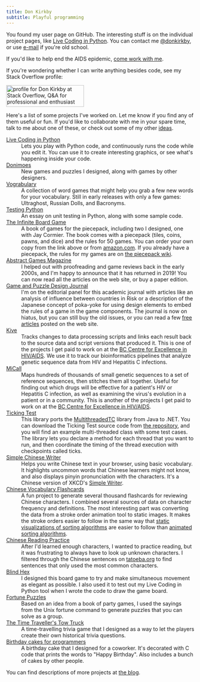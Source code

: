 ```yaml
---
title: Don Kirkby
subtitle: Playful programming
---
```


You found my user page on GitHub. The interesting stuff is on the individual
project pages, like <a href="live-py-plugin">Live Coding in Python</a>. You can 
contact me [@donkirkby][twitter], or use [e-mail] if you're old school.

If you'd like to help end the AIDS epidemic, [come work with me][jobs].

If you're wondering whether I can write anything besides code, see my Stack
Overflow profile:

<a href="http://stackoverflow.com/users/4794/don-kirkby">
<img src="http://stackoverflow.com/users/flair/4794.png" width="208" height="58" 
alt="profile for Don Kirkby at Stack Overflow, Q&amp;A for professional and enthusiast programmers" 
title="profile for Don Kirkby at Stack Overflow, Q&amp;A for professional and enthusiast programmers">
</a>

[twitter]: https://twitter.com/donkirkby
[e-mail]: mailto:donkirkby@gmail.com

Here's a list of some projects I've worked on. Let me know if you find any
of them useful or fun. If you'd like to collaborate with me in your spare time,
talk to me about one of these, or check out some of my other [ideas][].
<dl>
    <dt><a href="live-py-plugin">Live Coding in Python</a></dt>
        <dd>Lets you play with Python code, and
        continuously runs the code while you edit it. You can use it to create
        interesting graphics, or see what's happening inside your code.</dd>
    <dt><a href="donimoes">Donimoes</a></dt>
        <dd>New games and puzzles I designed, along with games by other
        designers.</dd>
    <dt><a href="vograbulary">Vograbulary</a></dt>
        <dd>A collection of word games that might help you grab a few new
        words for your vocabulary. Still in early releases with only a few
        games: Ultraghost, Russian Dolls, and Bacronyms.</dd>
    <dt><a href="http://donkirkby.github.com/testing">Testing Python</a></dt>
        <dd>An essay on unit testing in Python, along with some sample code.</dd>
    <dt><a href="http://www.workman.com/products/9780761185154/">The
        Infinite Board Game</a></dt>
        <dd>A book of games for the piecepack, including two I designed,
        one with Jay Cormier. The book comes with a piecepack (tiles,
        coins, pawns, and dice) and the rules for 50 games. You can order
        your own copy from the link above or from
        <a href="http://www.amazon.com/gp/product/0761185151">amazon.com</a>.
        If you already have a piecepack, the rules for my games are
        on <a href="http://www.ludism.org/ppwiki/DonKirkby">the piecepack
        wiki</a>.</dd>
    <dt><a href="https://www.abstractgames.org/">Abstract Games Magazine</a></dt>
        <dd>I helped out with proofreading and game reviews back in the early
        2000s, and I'm happy to announce that it has returned in 2019! You can
        now read all the articles on the web site, or buy a paper edition. 
    <dt><a href="http://gapdjournal.com/">Game and Puzzle Design
    Journal</a></dt>
        <dd>I'm on the editorial panel for this academic journal with
        articles like an analysis of influence between countries in Risk
        or a description of the Japanese concept of poka-yoke for using
        design elements to embed the rules of a game in the game
        components. The journal is now on hiatus, but you can still buy the old
        issues, or you can
        read a few <a href="http://gapdjournal.com/issues/">free
        articles</a> posted on the web site.</dd>
    <dt><a href="http://cfe-lab.github.io/Kive/">Kive</a></dt>
        <dd>Tracks changes to data processing scripts and links each result
        back to the source data and script versions that produced it. This
        is one of the projects I get paid to work on at the
        <a href="http://www.cfenet.ubc.ca/">BC Centre for Excellence in
        HIV/AIDS</a>. We use it to track our bioinformatics pipelines that
        analyze genetic sequence data from HIV and Hepatitis C infections.</dd>
    <dt><a href="https://github.com/cfe-lab/MiCall">MiCall</a></dt>
        <dd>Maps hundreds of thousands of small genetic sequences to a
        set of reference sequences, then stitches them all together. Useful
        for finding out which drugs will be effective for a patient's HIV
        or Hepatitis C infection, as well as examining the virus's
        evolution in a patient or in a community. This is another of the
        projects I get paid to work on at the
        <a href="http://www.cfenet.ubc.ca/">BC Centre for Excellence in
        HIV/AIDS</a>.</dd>
    <dt><a href="https://donkirkby.github.com/donkirkby/TickingTest">Ticking Test</a></dt>
        <dd>This library ports the 
        <a href="https://code.google.com/p/multithreadedtc/">MultithreadedTC</a> 
        library from Java to .NET. You can download the Ticking Test source code 
        from <a href="https://github.com/donkirkby/donkirkby/tree/master/TickingTest">the 
        repository</a>, and you will find an example multi-threaded class with some 
        test cases.</dd>
        <dd>The library lets you declare a method for each thread that you want to 
        run, and then coordinate the timing of the thread execution with checkpoints 
        called ticks.</dd>
    <dt><a href="https://github.com/donkirkby/pinyincushion">Simple Chinese
    Writer</a></dt>
        <dd>Helps you write Chinese text in your browser, using basic vocabulary.
        It highlights uncommon words that Chinese learners might not know, and
        also displays pinyin pronunciation with the characters. It's a Chinese
        version of XKCD's <a href="https://xkcd.com/simplewriter/">Simple
        Writer</a>.</dd>
    <dt><a href="http://donkirkby.github.com/donkirkby/ChineseVocabulary">Chinese
    Vocabulary Flashcards</a></dt>
        <dd>A fun project to generate several thousand flashcards for reviewing
        Chinese characters. I combined several sources of data on character 
        frequency and definitions. The most interesting part was converting the 
        data from a stroke order animation tool to static images. It makes the 
        stroke orders easier to follow in the same way that 
        <a href="http://sortvis.org/">static visualizations of sorting 
        algorithms</a> are easier to follow than 
        <a href="http://www.sorting-algorithms.com/">animated sorting 
        algorithms</a>.</dd>
    <dt><a href="http://donkirkby.github.com/donkirkby/sentences.html">Chinese
    Reading Practice</a></dt>
        <dd>After I'd learned enough characters, I wanted to practice reading, but
        it was frustrating to always have to look up unknown characters. I filtered
        through the Chinese sentences on 
        <a href="http://tatoeba.org">tatoeba.org</a> to find sentences that only
        used the most common characters.</dd>
    <dt><a href="blind-hex">Blind Hex</a></dt>
        <dd>I designed this board game to try and make simultaneous movement as
        elegant as possible. I also used it to test out my Live Coding in Python
        tool when I wrote the code to draw the game board.</dd>
    <dt><a href="https://donkirkby.github.com/donkirkby/FortunePuzzles">Fortune
    Puzzles</a></dt>
        <dd>Based on an idea from a book of party games, I used the sayings from
        the Unix fortune command to generate puzzles that you can solve as a 
        group.</dd>
    <dt><a href="http://donkirkby.github.com/donkirkby/TimeTravellersTowTruck">The
    Time Traveller's Tow Truck</a></dt>
        <dd>A time-travelling trivia game that I designed as a way to let the 
        players create their own historical trivia questions.</dd>
    <dt><a href="http://donkirkby.blogspot.ca/2011/05/birthday-cakes-for-programmers.html">Birthday
    cakes for programmers</a></dt>
        <dd>A birthday cake that I designed for a coworker. It's decorated with C
        code that prints the words to "Happy Birthday". Also includes a bunch of
        cakes by other people.</dd>
</dl>

You can find descriptions of more projects at 
<a href="http://donkirkby.blogspot.com">the blog</a>.

[jobs]: http://www.cfenet.ubc.ca/join-us/careers
[ideas]: http://donkirkby.github.com/ideas
